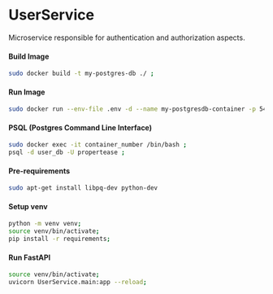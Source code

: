 # UserService
Microservice responsible for authentication and authorization aspects.

#### Build Image
```bash
sudo docker build -t my-postgres-db ./ ;
```

#### Run Image
```bash
sudo docker run --env-file .env -d --name my-postgresdb-container -p 5432:5432 my-postgres-db ;
```

#### PSQL (Postgres Command Line Interface)
```bash
sudo docker exec -it container_number /bin/bash ;
psql -d user_db -U propertease ;
```

#### Pre-requirements
```bash
sudo apt-get install libpq-dev python-dev
```


#### Setup venv
```bash
python -m venv venv;
source venv/bin/activate;
pip install -r requirements;
```

#### Run FastAPI
```bash
source venv/bin/activate;
uvicorn UserService.main:app --reload;
```


